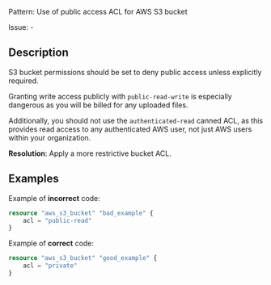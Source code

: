 Pattern: Use of public access ACL for AWS S3 bucket

Issue: -

## Description

S3 bucket permissions should be set to deny public access unless explicitly required.

Granting write access publicly with `public-read-write` is especially dangerous as you will be billed for any uploaded files.

Additionally, you should not use the `authenticated-read` canned ACL, as this provides read access to any authenticated AWS user, not just AWS users within your organization.

**Resolution**: Apply a more restrictive bucket ACL.

## Examples

Example of **incorrect** code:

```terraform
resource "aws_s3_bucket" "bad_example" {
	acl = "public-read"
}
```

Example of **correct** code:

```terraform
resource "aws_s3_bucket" "good_example" {
	acl = "private"
}
```